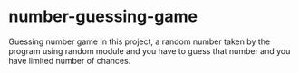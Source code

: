 # number-guessing-game
Guessing number game
In this project, a random number taken by the program using random module and you have to guess that number and you have limited number of chances.
